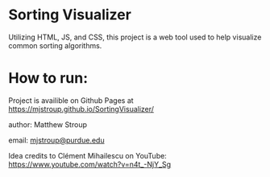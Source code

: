 # Sorting Visualizer

Utilizing HTML, JS, and CSS, this project is a web tool used to help visualize common sorting algorithms.

# How to run:

Project is availible on Github Pages at https://mjstroup.github.io/SortingVisualizer/

author: Matthew Stroup

email: mjstroup@purdue.edu

Idea credits to Clément Mihailescu on YouTube: https://www.youtube.com/watch?v=n4t_-NjY_Sg
